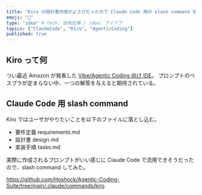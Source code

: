 ```yaml
---
title: "Kiro の設計書作成がよさげだったので Claude Code 用の slash command を作った"
emoji: "👻"
type: "idea" # tech: 技術記事 / idea: アイデア
topics: ["ClaudeCode", "Kiro", "AgenticCoding"]
published: true
---
```


## Kiro って何

つい最近 Amazon が発表した [Vibe/Agentic Coding 向け IDE](https://kiro.dev/)。
プロンプトのベスプラが定まらない中、一つの解答を与えると期待されている。

## Claude Code 用 slash command

Kiro ではユーザがやりたいことを以下のファイルに落とし込む。

- 要件定義 requirements.md
- 設計書 design.md
- 実装手順 tasks.md

実際に作成されるプロンプトがいい感じに Claude Code で流用できそうだったので、slash command してみた。

https://github.com/Hoshock/Agentic-Coding-Suite/tree/main/.claude/commands/kiro
